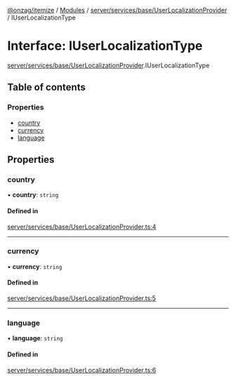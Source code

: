 [@onzag/itemize](../README.md) / [Modules](../modules.md) / [server/services/base/UserLocalizationProvider](../modules/server_services_base_UserLocalizationProvider.md) / IUserLocalizationType

# Interface: IUserLocalizationType

[server/services/base/UserLocalizationProvider](../modules/server_services_base_UserLocalizationProvider.md).IUserLocalizationType

## Table of contents

### Properties

- [country](server_services_base_UserLocalizationProvider.IUserLocalizationType.md#country)
- [currency](server_services_base_UserLocalizationProvider.IUserLocalizationType.md#currency)
- [language](server_services_base_UserLocalizationProvider.IUserLocalizationType.md#language)

## Properties

### country

• **country**: `string`

#### Defined in

[server/services/base/UserLocalizationProvider.ts:4](https://github.com/onzag/itemize/blob/59702dd5/server/services/base/UserLocalizationProvider.ts#L4)

___

### currency

• **currency**: `string`

#### Defined in

[server/services/base/UserLocalizationProvider.ts:5](https://github.com/onzag/itemize/blob/59702dd5/server/services/base/UserLocalizationProvider.ts#L5)

___

### language

• **language**: `string`

#### Defined in

[server/services/base/UserLocalizationProvider.ts:6](https://github.com/onzag/itemize/blob/59702dd5/server/services/base/UserLocalizationProvider.ts#L6)
